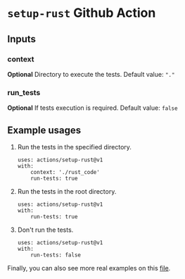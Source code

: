 # `setup-rust` Github Action

## Inputs

### context

**Optional** Directory to execute the tests. Default value: `"."`

### run_tests

**Optional** If tests execution is required. Default value: `false`

## Example usages

1. Run the tests in the specified directory.

	```
	uses: actions/setup-rust@v1
	with:
		context: './rust_code'
		run-tests: true
	```

2. Run the tests in the root directory.

	```
	uses: actions/setup-rust@v1
	with:
		run-tests: true
	```

3. Don't run the tests.

	```
	uses: actions/setup-rust@v1
	with:
		run-tests: false
	```

Finally, you can also see more real examples on this [file](.github/workflows/main.yml).
